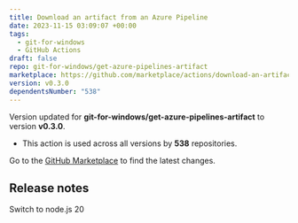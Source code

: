 ```yaml
---
title: Download an artifact from an Azure Pipeline
date: 2023-11-15 03:09:07 +00:00
tags:
  - git-for-windows
  - GitHub Actions
draft: false
repo: git-for-windows/get-azure-pipelines-artifact
marketplace: https://github.com/marketplace/actions/download-an-artifact-from-an-azure-pipeline
version: v0.3.0
dependentsNumber: "538"
---
```



Version updated for **git-for-windows/get-azure-pipelines-artifact** to version **v0.3.0**.
- This action is used across all versions by **538** repositories.

Go to the [GitHub Marketplace](https://github.com/marketplace/actions/download-an-artifact-from-an-azure-pipeline) to find the latest changes.

## Release notes

Switch to node.js 20

